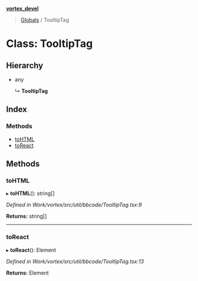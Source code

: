 **[vortex_devel](../README.md)**

> [Globals](../globals.md) / TooltipTag

# Class: TooltipTag

## Hierarchy

* any

  ↳ **TooltipTag**

## Index

### Methods

* [toHTML](tooltiptag.md#tohtml)
* [toReact](tooltiptag.md#toreact)

## Methods

### toHTML

▸ **toHTML**(): string[]

*Defined in Work/vortex/src/util/bbcode/TooltipTag.tsx:9*

**Returns:** string[]

___

### toReact

▸ **toReact**(): Element

*Defined in Work/vortex/src/util/bbcode/TooltipTag.tsx:13*

**Returns:** Element
